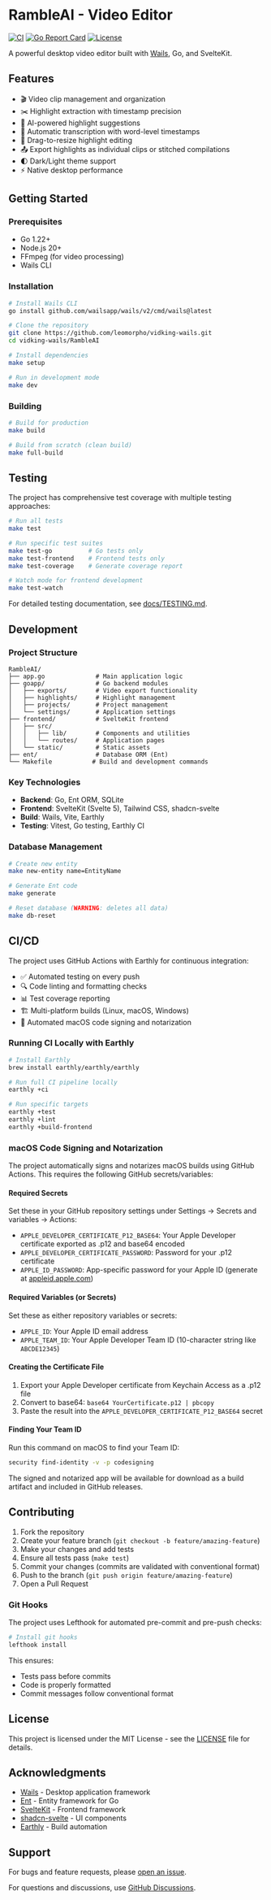 # RambleAI - Video Editor

[![CI](https://github.com/leomorpho/vidking-wails/actions/workflows/ci.yml/badge.svg)](https://github.com/leomorpho/vidking-wails/actions/workflows/ci.yml)
[![Go Report Card](https://goreportcard.com/badge/github.com/leomorpho/vidking-wails)](https://goreportcard.com/report/github.com/leomorpho/vidking-wails)
[![License](https://img.shields.io/badge/license-MIT-blue.svg)](LICENSE)

A powerful desktop video editor built with [Wails](https://wails.io), Go, and SvelteKit.

## Features

- 🎬 Video clip management and organization
- ✂️ Highlight extraction with timestamp precision  
- 🤖 AI-powered highlight suggestions
- 📝 Automatic transcription with word-level timestamps
- 🎯 Drag-to-resize highlight editing
- 📤 Export highlights as individual clips or stitched compilations
- 🌓 Dark/Light theme support
- ⚡ Native desktop performance

## Getting Started

### Prerequisites

- Go 1.22+
- Node.js 20+
- FFmpeg (for video processing)
- Wails CLI

### Installation

```bash
# Install Wails CLI
go install github.com/wailsapp/wails/v2/cmd/wails@latest

# Clone the repository
git clone https://github.com/leomorpho/vidking-wails.git
cd vidking-wails/RambleAI

# Install dependencies
make setup

# Run in development mode
make dev
```

### Building

```bash
# Build for production
make build

# Build from scratch (clean build)
make full-build
```

## Testing

The project has comprehensive test coverage with multiple testing approaches:

```bash
# Run all tests
make test

# Run specific test suites
make test-go          # Go tests only
make test-frontend    # Frontend tests only
make test-coverage    # Generate coverage report

# Watch mode for frontend development
make test-watch
```

For detailed testing documentation, see [docs/TESTING.md](docs/TESTING.md).

## Development

### Project Structure

```
RambleAI/
├── app.go              # Main application logic
├── goapp/              # Go backend modules
│   ├── exports/        # Video export functionality
│   ├── highlights/     # Highlight management
│   ├── projects/       # Project management
│   └── settings/       # Application settings
├── frontend/           # SvelteKit frontend
│   ├── src/
│   │   ├── lib/        # Components and utilities
│   │   └── routes/     # Application pages
│   └── static/         # Static assets
├── ent/                # Database ORM (Ent)
└── Makefile           # Build and development commands
```

### Key Technologies

- **Backend**: Go, Ent ORM, SQLite
- **Frontend**: SvelteKit (Svelte 5), Tailwind CSS, shadcn-svelte
- **Build**: Wails, Vite, Earthly
- **Testing**: Vitest, Go testing, Earthly CI

### Database Management

```bash
# Create new entity
make new-entity name=EntityName

# Generate Ent code
make generate

# Reset database (WARNING: deletes all data)
make db-reset
```

## CI/CD

The project uses GitHub Actions with Earthly for continuous integration:

- ✅ Automated testing on every push
- 🔍 Code linting and formatting checks
- 📊 Test coverage reporting
- 🏗️ Multi-platform builds (Linux, macOS, Windows)
- 🔐 Automated macOS code signing and notarization

### Running CI Locally with Earthly

```bash
# Install Earthly
brew install earthly/earthly/earthly

# Run full CI pipeline locally
earthly +ci

# Run specific targets
earthly +test
earthly +lint
earthly +build-frontend
```

### macOS Code Signing and Notarization

The project automatically signs and notarizes macOS builds using GitHub Actions. This requires the following GitHub secrets/variables:

#### Required Secrets
Set these in your GitHub repository settings under Settings → Secrets and variables → Actions:

- `APPLE_DEVELOPER_CERTIFICATE_P12_BASE64`: Your Apple Developer certificate exported as .p12 and base64 encoded
- `APPLE_DEVELOPER_CERTIFICATE_PASSWORD`: Password for your .p12 certificate  
- `APPLE_ID_PASSWORD`: App-specific password for your Apple ID (generate at [appleid.apple.com](https://appleid.apple.com))

#### Required Variables (or Secrets)
Set these as either repository variables or secrets:

- `APPLE_ID`: Your Apple ID email address
- `APPLE_TEAM_ID`: Your Apple Developer Team ID (10-character string like `ABCDE12345`)

#### Creating the Certificate File
1. Export your Apple Developer certificate from Keychain Access as a .p12 file
2. Convert to base64: `base64 YourCertificate.p12 | pbcopy`
3. Paste the result into the `APPLE_DEVELOPER_CERTIFICATE_P12_BASE64` secret

#### Finding Your Team ID
Run this command on macOS to find your Team ID:
```bash
security find-identity -v -p codesigning
```

The signed and notarized app will be available for download as a build artifact and included in GitHub releases.

## Contributing

1. Fork the repository
2. Create your feature branch (`git checkout -b feature/amazing-feature`)
3. Make your changes and add tests
4. Ensure all tests pass (`make test`)
5. Commit your changes (commits are validated with conventional format)
6. Push to the branch (`git push origin feature/amazing-feature`)
7. Open a Pull Request

### Git Hooks

The project uses Lefthook for automated pre-commit and pre-push checks:

```bash
# Install git hooks
lefthook install
```

This ensures:
- Tests pass before commits
- Code is properly formatted
- Commit messages follow conventional format

## License

This project is licensed under the MIT License - see the [LICENSE](LICENSE) file for details.

## Acknowledgments

- [Wails](https://wails.io) - Desktop application framework
- [Ent](https://entgo.io) - Entity framework for Go
- [SvelteKit](https://kit.svelte.dev) - Frontend framework
- [shadcn-svelte](https://shadcn-svelte.com) - UI components
- [Earthly](https://earthly.dev) - Build automation

## Support

For bugs and feature requests, please [open an issue](https://github.com/leomorpho/vidking-wails/issues).

For questions and discussions, use [GitHub Discussions](https://github.com/leomorpho/vidking-wails/discussions).